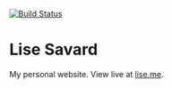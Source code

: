 [![Build Status](https://travis-ci.org/lsav/lise.me.svg?branch=master)](https://travis-ci.org/lsav/lise.me)

# Lise Savard

My personal website. View live at [lise.me](https://lise.me).
